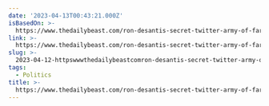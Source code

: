 ```yaml
---
date: '2023-04-13T00:43:21.000Z'
isBasedOn: >-
  https://www.thedailybeast.com/ron-desantis-secret-twitter-army-of-far-right-influencers?ref=home
link: >-
  https://www.thedailybeast.com/ron-desantis-secret-twitter-army-of-far-right-influencers?ref=home
slug: >-
  2023-04-12-httpswwwthedailybeastcomron-desantis-secret-twitter-army-of-far-right-influencersrefhome
tags:
  - Politics
title: >-
  https://www.thedailybeast.com/ron-desantis-secret-twitter-army-of-far-right-influencers?ref=home
---
```


